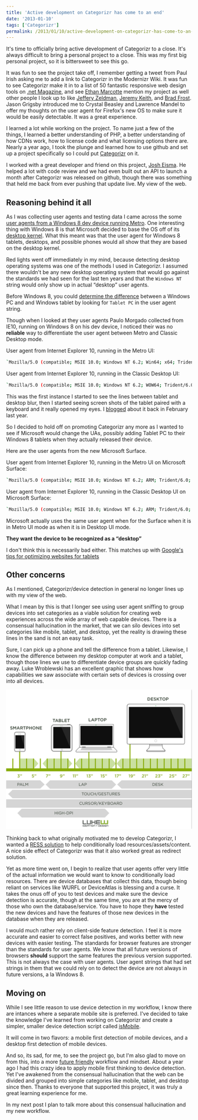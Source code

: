 ```yaml
---
title: 'Active development on Categorizr has come to an end'
date: '2013-01-10'
tags: ['Categorizr']
permalink: /2013/01/10/active-development-on-categorizr-has-come-to-an-end/
---
```


It's time to officially bring active development of Categorizr to a close. It's always difficult to bring a personal project to a close. This was my first big personal project, so it is bittersweet to see this go.

It was fun to see the project take off, I remember getting a tweet from Paul Irish asking me to add a link to Categorizr in the Modernizr Wiki. It was fun to see Categorizr make it in to a list of 50 fantastic responsive web design tools on [.net Magazine][1], and see [Ethan Marcotte][2] mention my project as well other people I look up to like [Jeffery Zeldman][3], [Jeremy Keith][4], and [Brad Frost][5]. Jason Grigsby introduced me to Crystal Beasley and Lawrence Mandel to offer my thoughts on the user agent for Firefox's new OS to make sure it would be easily detectable. It was a great experience.

I learned a lot while working on the project. To name just a few of the things, I learned a better understanding of PHP, a better understanding of how CDNs work, how to license code and what licensing options there are. Nearly a year ago, I took the plunge and learned how to use github and set up a project specifically so I could put [Categorizr][6] on it.

I worked with a great developer and friend on this project, [Josh Eisma][7]. He helped a lot with code review and we had even built out an API to launch a month after Categorizr was released on github, though there was something that held me back from ever pushing that update live. My view of the web.

## Reasoning behind it all

As I was collecting user agents and testing data I came across the some [user agents from a Windows 8 dev device running Metro][8]. One interesting thing with Windows 8 is that Microsoft decided to base the OS off of its [desktop kernel][10]. What this meant was that the user agent for Windows 8 tablets, desktops, and possible phones would all show that they are based on the desktop kernel.

Red lights went off immediately in my mind, because detecting desktop operating systems was one of the methods I used in Categorizr. I assumed there wouldn't be any new desktop operating system that would go against the standards we had seen for the last ten years and that the `Windows NT` string would only show up in actual &#8220;desktop&#8221; user agents.

Before Windows 8, you could [determine the difference][11] between a Windows PC and and Windows tablet by looking for `Tablet PC` in the user agent string.

Though when I looked at they user agents Paulo Morgado collected from IE10, running on Windows 8 on his dev device, I noticed their was no **reliable** way to differentiate the user agent between Metro and Classic Desktop mode.

User agent from Internet Explorer 10, running in the Metro UI:

```sh
`Mozilla/5.0 (compatible; MSIE 10.0; Windows NT 6.2; Win64; x64; Trident/6.0)`
```

User agent from Internet Explorer 10, running in the Classic Desktop UI:

```sh
`Mozilla/5.0 (compatible; MSIE 10.0; Windows NT 6.2; WOW64; Trident/6.0)`
```

This was the first instance I started to see the lines between tablet and desktop blur, then I started seeing screen shots of the tablet paired with a keyboard and it really opened my eyes. I [blogged][12] about it back in February last year.

So I decided to hold off on promoting Categorizr any more as I wanted to see if Microsoft would change the UAs, possibly adding Tablet PC to their Windows 8 tablets when they actually released their device.

Here are the user agents from the new Microsoft Surface.

User agent from Internet Explorer 10, running in the Metro UI on Microsoft Surface:

```sh
`Mozilla/5.0 (compatible; MSIE 10.0; Windows NT 6.2; ARM; Trident/6.0; Touch)`
```

User agent from Internet Explorer 10, running in the Classic Desktop UI on Microsoft Surface:

```sh
`Mozilla/5.0 (compatible; MSIE 10.0; Windows NT 6.2; ARM; Trident/6.0; Touch)`
```

Microsoft actually uses the same user agent when for the Surface when it is in Metro UI mode as when it is in Desktop UI mode.

**They want the device to be recognized as a &#8220;desktop&#8221;**

I don't think this is necessarily bad either. This matches up with [Google's tips for optimizing websites for tablets][13]

## Other concerns

As I mentioned, Categorizr/device detection in general no longer lines up with my view of the web.

What I mean by this is that I longer see using user agent sniffing to group devices into set categories as a viable solution for creating web experiences across the wide array of web capable devices. There is a consensual hallucination in the market, that we can silo devices into set categories like mobile, tablet, and desktop, yet the reality is drawing these lines in the sand is not an easy task.

Sure, I can pick up a phone and tell the difference from a tablet. Likewise, I know the difference between my desktop computer at work and a tablet, though those lines we use to differentiate device groups are quickly fading away. Luke Wroblewski has an excellent graphic that shows how capabilities we saw associate with certain sets of devices is crossing over into all devices.

![Unified device design](../assets/unified_device_design.png)

Thinking back to what originally motivated me to develop Categorizr, I wanted a [RESS solution][15] to help conditionally load resources/assets/content. A nice side effect of Categorizr was that it also worked great as redirect solution.

Yet as more time went on, I begin to realize that user agents offer very little of the actual information we would want to know to conditionally load resources. There are device databases that collect this data, though being reliant on services like WURFL or DeviceAtlas is blessing and a curse. It takes the onus off of you to test devices and make sure the device detection is accurate, though at the same time, you are at the mercy of those who own the database/service. You have to hope they **have** tested the new devices and have the features of those new devices in the database when they are released.

I would much rather rely on client-side feature detection. I feel it is more accurate and easier to correct false positives, and works better with new devices with easier testing. The standards for browser features are stronger than the standards for user agents. We know that all future versions of browsers **should** support the same features the previous version supported. This is not always the case with user agents. User agent strings that had set strings in them that we could rely on to detect the device are not always in future versions, a la Windows 8.

## Moving on

While I see little reason to use device detection in my workflow, I know there are intances where a separate mobile site is preferred. I've decided to take the knowledge I've learned from working on Categorizr and create a simpler, smaller device detection script called [isMobile][16].

It will come in two flavors: a mobile first detection of mobile devices, and a desktop first detection of mobile devices.

And so, its sad, for me, to see the project go, but I'm also glad to move on from this, into a more [future friendly][17] workflow and mindset. About a year ago I had this crazy idea to apply mobile first thinking to device detection. Yet I've awakened from the consensual hallucination that the web can be divided and grouped into simple categories like mobile, tablet, and desktop since then. Thanks to everyone that supported this project, it was truly a great learning experience for me.

In my next post I plan to talk more about this consensual hallucination and my new workflow.

[1]: http://www.netmagazine.com/features/50-fantastic-tools-responsive-web-design
[2]: http://www.netmagazine.com/interviews/ethan-marcotte-answers-your-responsive-web-design-questions
[3]: https://twitter.com/zeldman/status/166660028055556096
[4]: http://adactio.com/journal/5194/
[5]: https://twitter.com/brad_frost/status/192289889939767296
[6]: https://github.com/bjankord/Categorizr
[7]: https://twitter.com/jaeisma
[8]: http://social.msdn.microsoft.com/Forums/en-US/6be392da-4d2f-41b4-8354-8dcee20c85cd/internet-explorer-10-user-agent-strings-on-windows-8-64bit?forum=windowsdeveloperpreviewgeneral
[9]: http://www.windowsfordevices.com/c/a/News/Reports-Windows-Phone-8-will-switch-to-desktop-kernel/
[10]: http://arstechnica.com/information-technology/2012/02/leaked-windows-phone-8-vid-windows-8-kernel-and-integration-multiple-cores/
[11]: http://msdn.microsoft.com/en-us/library/windows/desktop/ms700675%28v=vs.85%29.aspx
[12]: http://www.brettjankord.com/2012/02/22/thoughts-on-windows-8-device-detection/
[13]: http://googlewebmastercentral.blogspot.com/2012/11/giving-tablet-users-full-sized-web.html
[15]: http://www.lukew.com/ff/entry.asp?1392
[16]: https://github.com/bjankord/isMobile
[17]: http://futurefriend.ly/
